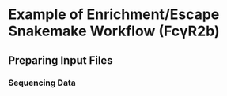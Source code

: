 # Example of Enrichment/Escape Snakemake Workflow (FcγR2b)

## Preparing Input Files

### Sequencing Data
